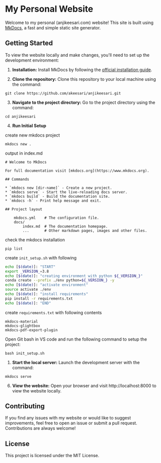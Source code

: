 # My Personal Website

Welcome to my personal (anjikeesari.com) website! This site is built using [MkDocs](https://www.mkdocs.org/), a fast and simple static site generator.

## Getting Started

To view the website locally and make changes, you'll need to set up the development environment:

1. **Installation:** Install MkDocs by following the [official installation guide](https://www.mkdocs.org/#installation).

2. **Clone the repository:** Clone this repository to your local machine using the command:
```
git clone https://github.com/akeesari/anjikeesari.git
```

3. **Navigate to the project directory:** Go to the project directory using the command:

```
cd anjikeesari
```

4. **Run Initial Setup** 

create new mkdocs project

```
mkdocs new .
```
output in index.md
```
# Welcome to MkDocs

For full documentation visit [mkdocs.org](https://www.mkdocs.org).

## Commands

* `mkdocs new [dir-name]` - Create a new project.
* `mkdocs serve` - Start the live-reloading docs server.
* `mkdocs build` - Build the documentation site.
* `mkdocs -h` - Print help message and exit.

## Project layout

    mkdocs.yml    # The configuration file.
    docs/
        index.md  # The documentation homepage.
        ...       # Other markdown pages, images and other files.

```
check the mkdocs installation 
```
pip list
```


create `init_setup.sh` with following 

``` bash
echo [$(date)]: "START"
export _VERSION_=3.8
echo [$(date)]: "creating environment with python ${_VERSION_}"
conda create --prefix ./env python=${_VERSION_} -y
echo [$(date)]: "activate environment"
source activate ./env
echo [$(date)]: "install requirements"
pip install -r requirements.txt
echo [$(date)]: "END"

```

create `requirements.txt` with following contents
```
mkdocs-material
mkdocs-glightbox
mkdocs-pdf-export-plugin
```

Open Git bash in VS code and run the following command to setup the project:

```
bash init_setup.sh
```

1. **Start the local server:** Launch the development server with the command:

```
mkdocs serve
```

6. **View the website:** Open your browser and visit http://localhost:8000 to view the website locally.

## Contributing
If you find any issues with my website or would like to suggest improvements, feel free to open an issue or submit a pull request. Contributions are always welcome!

## License
This project is licensed under the MIT License.